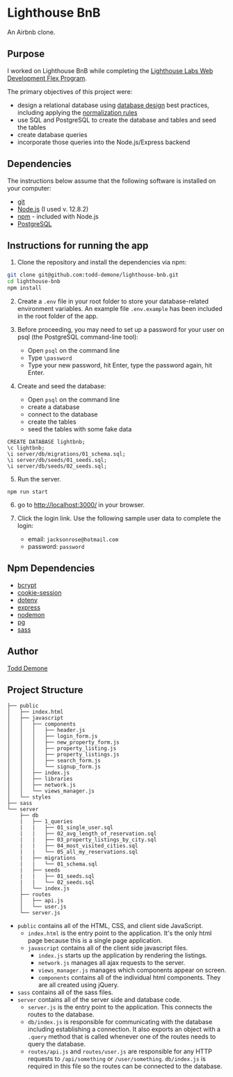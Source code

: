 # Lighthouse BnB

An Airbnb clone.

## Purpose

I worked on Lighthouse BnB while completing the [Lighthouse Labs Web Development Flex Program](https://www.lighthouselabs.ca/en/web-development-flex-program). 

The primary objectives of this project were:
- design a relational database using [database design](https://en.wikipedia.org/wiki/Database_design) best practices, including applying the [normalization rules](https://en.wikipedia.org/wiki/Database_normalization)
- use SQL and PostgreSQL to create the database and tables and seed the tables
- create database queries
- incorporate those queries into the Node.js/Express backend

## Dependencies

The instructions below assume that the following software is installed on your computer:
- [git](https://git-scm.com/)
- [Node.js](https://nodejs.org) (I used v. 12.8.2)
- [npm](https://www.npmjs.com/) - included with Node.js
- [PostgreSQL](https://www.postgresql.org/)

## Instructions for running the app

1. Clone the repository and install the dependencies via npm:

```bash
git clone git@github.com:todd-demone/lighthouse-bnb.git
cd lighthouse-bnb
npm install
```

2. Create a `.env` file in your root folder to store your database-related environment variables. An example file `.env.example` has been included in the root folder of the app.

3. Before proceeding, you may need to set up a password for your user on psql (the PostgreSQL command-line tool):
    - Open `psql` on the command line
    - Type `\password`
    - Type your new password, hit Enter, type the password again, hit Enter.

4. Create and seed the database:
    - Open `psql` on the command line
    - create a database
    - connect to the database
    - create the tables
    - seed the tables with some fake data

```
CREATE DATABASE lightbnb;
\c lightbnb;
\i server/db/migrations/01_schema.sql;
\i server/db/seeds/01_seeds.sql;
\i server/db/seeds/02_seeds.sql;
```

5. Run the server.
```
npm run start
```

6. go to <http://localhost:3000/> in your browser.

7. Click the login link. Use the following sample user data to complete the login:
    - email: `jacksonrose@hotmail.com` 
    - password: `password`

## Npm Dependencies

- [bcrypt](https://www.npmjs.com/package/bcrypt)
- [cookie-session](https://www.npmjs.com/package/cookie-session)
- [dotenv](https://www.npmjs.com/package/dotenv)
- [express](https://expressjs.com/)
- [nodemon](https://www.npmjs.com/package/nodemon)
- [pg](https://node-postgres.com/)
- [sass](https://sass-lang.com/)

## Author

[Todd Demone](https://github.com/todd-demone)

## Project Structure

```
├── public
│   ├── index.html
│   ├── javascript
│   │   ├── components 
│   │   │   ├── header.js
│   │   │   ├── login_form.js
│   │   │   ├── new_property_form.js
│   │   │   ├── property_listing.js
│   │   │   ├── property_listings.js
│   │   │   ├── search_form.js
│   │   │   └── signup_form.js
│   │   ├── index.js
│   │   ├── libraries
│   │   ├── network.js
│   │   └── views_manager.js
│   └── styles
├── sass
└── server
    ├── db
    |   ├── 1_queries
    |   |   ├── 01_single_user.sql
    |   |   ├── 02_avg_length_of_reservation.sql
    |   |   ├── 03_property_listings_by_city.sql
    |   |   ├── 04_most_visited_cities.sql
    |   |   └── 05_all_my_reservations.sql
    |   ├── migrations
    |   |   └── 01_schema.sql
    |   ├── seeds
    |   |   ├── 01_seeds.sql
    |   |   └── 02_seeds.sql
    │   └── index.js
    ├── routes
    │   ├── api.js
    │   └── user.js
    └── server.js
```

* `public` contains all of the HTML, CSS, and client side JavaScript. 
  * `index.html` is the entry point to the application. It's the only html page because this is a single page application.
  * `javascript` contains all of the client side javascript files.
    * `index.js` starts up the application by rendering the listings.
    * `network.js` manages all ajax requests to the server.
    * `views_manager.js` manages which components appear on screen.
    * `components` contains all of the individual html components. They are all created using jQuery.
* `sass` contains all of the sass files. 
* `server` contains all of the server side and database code.
  * `server.js` is the entry point to the application. This connects the routes to the database.
  * `db/index.js` is responsible for communicating with the database including establishing a connection. It also exports an object with a `.query` method that is called whenever one of the routes needs to query the database.
  * `routes/api.js` and `routes/user.js` are responsible for any HTTP requests to `/api/something` or `/user/something`. `db/index.js` is required in this file so the routes can be connected to the database.
